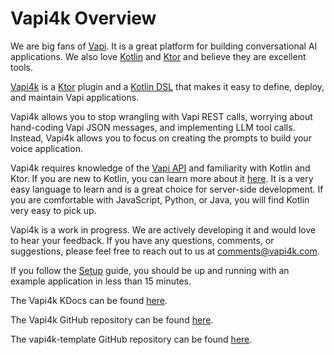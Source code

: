 # Vapi4k Overview

We are big fans of [Vapi](https://vapi.ai). It is a great platform for building conversational AI applications.
We also love [Kotlin](https://kotlinlang.org) and [Ktor](https://ktor.io) and believe they are excellent tools.

[Vapi4k](https://github.com/vapi4k/vapi4k) is a [Ktor](https://ktor.io) plugin and
a [Kotlin DSL](https://kotlinlang.org/docs/type-safe-builders.html)
that makes it easy to define, deploy, and maintain Vapi applications.

Vapi4k allows you to stop wrangling with Vapi REST calls, worrying about hand-coding Vapi JSON messages,
and implementing LLM tool calls.
Instead, Vapi4k allows you to focus on creating the prompts to build your voice application.

Vapi4k requires knowledge of the [Vapi API](https://docs.vapi.ai/api-reference/assistants/create-assistant)
and familiarity with Kotlin and Ktor. If you are new to Kotlin, you can learn more about
it [here](https://kotlinlang.org/docs/home.html). It is a very easy
language to learn and is a great choice for server-side development. If you are comfortable with JavaScript, Python, or
Java, you will find Kotlin very easy to pick up.

Vapi4k is a work in progress. We are actively developing it and would love to hear your feedback.
If you have any questions, comments, or suggestions, please feel free to reach out to us at
[comments@vapi4k.com](mailto:comments@vapi4k.com).

If you follow the [Setup](https://vapi4k.github.io/vapi4k/setup.html) guide, you should
be up and running with an example application in less than 15 minutes.

The Vapi4k KDocs can be found [here](https://vapi4k.github.io/vapi4k/index.html).

The Vapi4k GitHub repository can be found [here](https://github.com/vapi4k/vapi4k).

The vapi4k-template GitHub repository can be found [here](https://github.com/vapi4k/vapi4k-template).

